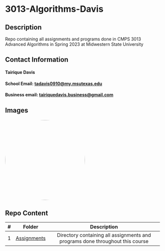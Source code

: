 # 3013-Algorithms-Davis

## Description

Repo containing all assignments and programs done in CMPS 3013 Advanced Algorithms in Spring 2023 at Midwestern State University

## Contact Information
#### Tairique Davis
#### School Email: tadavis0910@my.msutexas.edu
#### Business email: tairiquedavis.business@gmail.com

## Images 

#### <img style="height:auto; border-radius:50%;" alt="" width="260" height="260" src="https://user-images.githubusercontent.com/108636715/213933685-0716066e-9792-4cc9-ba5e-1d0ae421d366.jpg">


## Repo Content
| # | Folder | Description |
| :------: | :-----------: | :----------: |
|  1  | <a href = "https://github.com/Logicxrd/3013-Algorithms-Davis/tree/main/Assignments">Assignments</a>| Directory containing all assignments and programs done throughout this course |
